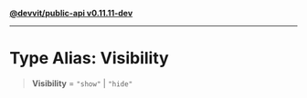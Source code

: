 [**@devvit/public-api v0.11.11-dev**](../../README.md)

---

# Type Alias: Visibility

> **Visibility** = `"show"` \| `"hide"`
